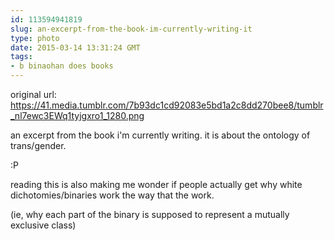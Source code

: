 ```yaml
---
id: 113594941819
slug: an-excerpt-from-the-book-im-currently-writing-it
type: photo
date: 2015-03-14 13:31:24 GMT
tags:
- b binaohan does books
---
```

original url: https://41.media.tumblr.com/7b93dc1cd92083e5bd1a2c8dd270bee8/tumblr_nl7ewc3EWq1tyjgxro1_1280.png

an excerpt from the book i'm currently writing. it is about the ontology of trans/gender.

:P

reading this is also making me wonder if people actually get why white dichotomies/binaries work the way that the work. 

(ie, why each part of the binary is supposed to represent a mutually exclusive class)